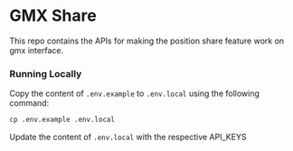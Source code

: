# GMX Share

This repo contains the APIs for making the position share feature work on gmx interface.

### Running Locally

Copy the content of `.env.example` to `.env.local` using the following command:

```bash
cp .env.example .env.local
```

Update the content of `.env.local` with the respective API_KEYS
